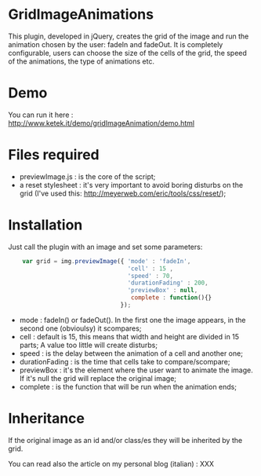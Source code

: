 GridImageAnimations
===========================

This plugin, developed in jQuery, creates the grid of the image and run the animation chosen by the user: fadeIn and fadeOut. 
It is completely configurable, users can choose the size of the cells of the grid, the speed of the animations, the type of animations etc.

Demo
===========================

You can run it here : http://www.ketek.it/demo/gridImageAnimation/demo.html

Files required
===========================

- previewImage.js : is the core of the script;
- a reset stylesheet : it's very important to avoid boring disturbs on the grid (I've used this: http://meyerweb.com/eric/tools/css/reset/);


Installation
===========================

Just call the plugin with an image and set some parameters:

`````javascript
	var grid = img.previewImage({ 'mode' : 'fadeIn', 
	                              'cell' : 15 , 
	                              'speed' : 70, 
	                              'durationFading' : 200,
	                              'previewBox' : null,
	                               complete : function(){}  
	                            });
`````

- mode : fadeIn() or fadeOut(). In the first one the image appears, in the second one (obvioulsy) it scompares;
- cell : default is 15, this means that width and height are divided in 15 parts; A value too little will create disturbs;
- speed : is the delay between the animation of a cell and another one;
- durationFading :  is the time that cells take to compare/scompare;
- previewBox : it's the element where the user want to animate the image. If it's null the grid will replace the original image;
- complete : is the function that will be run when the animation ends;


Inheritance
===========================

If the original image as an id and/or class/es they will be inherited by the grid.




You can read also the article on my personal blog (italian) : XXX 


